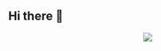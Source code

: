 ## Hi there 👋

<p align="center">
  <a href="https://skillicons.dev">
    <img src="https://skillicons.dev/icons?i=ableton,blender,git,docker,js,django,express,react,py,materialui,threejs,vue,sass," />
  </a>
</p>
